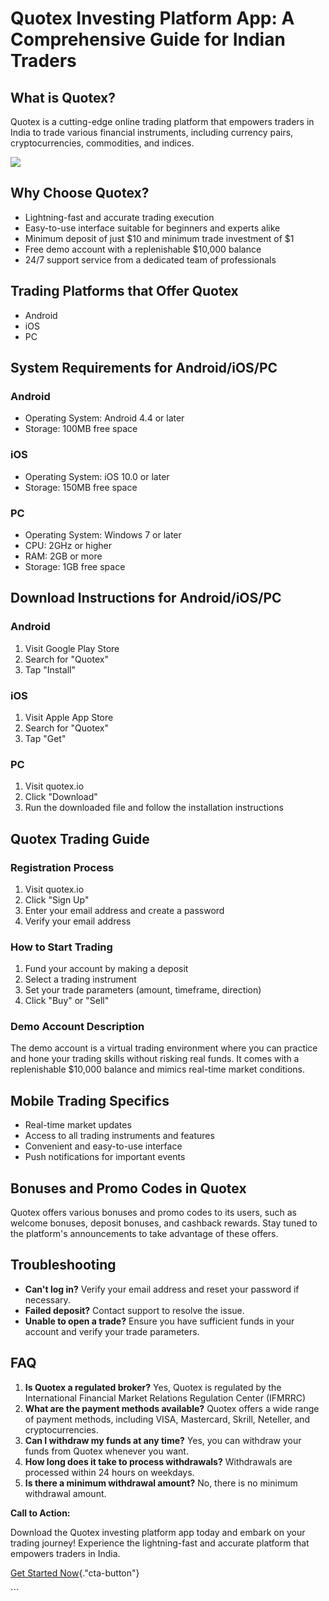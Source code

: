 # Quotex Investing Platform App: A Comprehensive Guide for Indian Traders

## What is Quotex?

Quotex is a cutting-edge online trading platform that empowers traders
in India to trade various financial instruments, including currency
pairs, cryptocurrencies, commodities, and indices.

[![](https://static.quotex.io/files/10_en/300_250.jpg)](https://traff.sbs/brokerqxlid)

## Why Choose Quotex?

-   Lightning-fast and accurate trading execution
-   Easy-to-use interface suitable for beginners and experts alike
-   Minimum deposit of just \$10 and minimum trade investment of \$1
-   Free demo account with a replenishable \$10,000 balance
-   24/7 support service from a dedicated team of professionals

## Trading Platforms that Offer Quotex

-   Android
-   iOS
-   PC

## System Requirements for Android/iOS/PC

### Android

-   Operating System: Android 4.4 or later
-   Storage: 100MB free space

### iOS

-   Operating System: iOS 10.0 or later
-   Storage: 150MB free space

### PC

-   Operating System: Windows 7 or later
-   CPU: 2GHz or higher
-   RAM: 2GB or more
-   Storage: 1GB free space

## Download Instructions for Android/iOS/PC

### Android

1.  Visit Google Play Store
2.  Search for "Quotex"
3.  Tap "Install"

### iOS

1.  Visit Apple App Store
2.  Search for "Quotex"
3.  Tap "Get"

### PC

1.  Visit quotex.io
2.  Click "Download"
3.  Run the downloaded file and follow the installation instructions

## Quotex Trading Guide

### Registration Process

1.  Visit quotex.io
2.  Click "Sign Up"
3.  Enter your email address and create a password
4.  Verify your email address

### How to Start Trading

1.  Fund your account by making a deposit
2.  Select a trading instrument
3.  Set your trade parameters (amount, timeframe, direction)
4.  Click "Buy" or "Sell"

### Demo Account Description

The demo account is a virtual trading environment where you can practice
and hone your trading skills without risking real funds. It comes with a
replenishable \$10,000 balance and mimics real-time market conditions.

## Mobile Trading Specifics

-   Real-time market updates
-   Access to all trading instruments and features
-   Convenient and easy-to-use interface
-   Push notifications for important events

## Bonuses and Promo Codes in Quotex

Quotex offers various bonuses and promo codes to its users, such as
welcome bonuses, deposit bonuses, and cashback rewards. Stay tuned to
the platform\'s announcements to take advantage of these offers.

## Troubleshooting

-   **Can\'t log in?** Verify your email address and reset your password
    if necessary.
-   **Failed deposit?** Contact support to resolve the issue.
-   **Unable to open a trade?** Ensure you have sufficient funds in your
    account and verify your trade parameters.

## FAQ

1.  **Is Quotex a regulated broker?** Yes, Quotex is regulated by the
    International Financial Market Relations Regulation Center (IFMRRC)
2.  **What are the payment methods available?** Quotex offers a wide
    range of payment methods, including VISA, Mastercard, Skrill,
    Neteller, and cryptocurrencies.
3.  **Can I withdraw my funds at any time?** Yes, you can withdraw your
    funds from Quotex whenever you want.
4.  **How long does it take to process withdrawals?** Withdrawals are
    processed within 24 hours on weekdays.
5.  **Is there a minimum withdrawal amount?** No, there is no minimum
    withdrawal amount.

**Call to Action:**

Download the Quotex investing platform app today and embark on your
trading journey! Experience the lightning-fast and accurate platform
that empowers traders in India.

[Get Started
Now](\%22https://traff.sbs/quotexonelink\%22){."cta-button"}

\`\`\`

